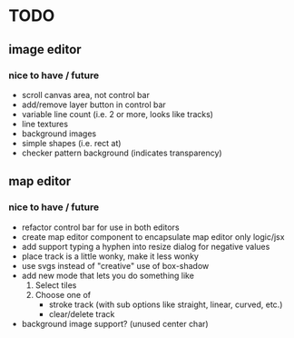 # TODO

## image editor

### nice to have / future
- scroll canvas area, not control bar
- add/remove layer button in control bar
- variable line count (i.e. 2 or more, looks like tracks)
- line textures
- background images
- simple shapes (i.e. rect at)
- checker pattern background (indicates transparency)

## map editor

### nice to have / future
- refactor control bar for use in both editors
- create map editor component to encapsulate map editor only logic/jsx
- add support typing a hyphen into resize dialog for negative values
- place track is a little wonky, make it less wonky
- use svgs instead of "creative" use of box-shadow
- add new mode that lets you do something like
    1. Select tiles
    2. Choose one of 
        - stroke track (with sub options like straight, linear, curved, etc.)
        - clear/delete track
- background image support? (unused center char)